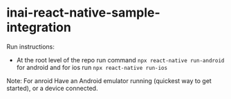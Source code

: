 # inai-react-native-sample-integration


Run instructions:

- At the root level of the repo run command  `npx react-native run-android` for android and for ios run `npx react-native run-ios`

Note: For anroid Have an Android emulator running (quickest way to get started), or a device connected.